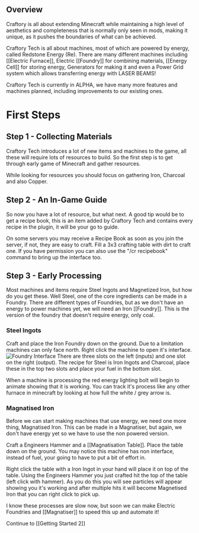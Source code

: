 ## Overview

Craftory is all about extending Minecraft while maintaining a high level of aesthetics and completeness that is normally only seen in mods, making it unique, as it pushes the boundaries of what can be achieved. 

Craftory Tech is all about machines, most of which are powered by energy, called Redstone Energy (Re). There are many different machines including [[Electric Furnace]], Electric [[Foundry]] for combining materials, [[Energy Cell]] for storing energy, Generators for making it and even a Power Grid system which allows transferring energy with LASER BEAMS!

Craftory Tech is currently in ALPHA, we have many more features and machines planned, including improvements to our existing ones.

# First Steps

## Step 1 - Collecting Materials
Craftory Tech introduces a lot of new items and machines to the game, all these will require lots of resources to build. So the first step is to get through early game of Minecraft and gather resources.

While looking for resources you should focus on gathering Iron, Charcoal and also Copper.


## Step 2 - An In-Game Guide
So now you have a lot of resource, but what next. A good tip would be to get a recipe book, this is an item added by Craftory Tech and contains every recipe in the plugin, it will be your go to guide.

On some servers you may receive a Recipe Book as soon as you join the server, if not, they are easy to craft. Fill a 3x3 crafting table with dirt to craft one. If you have permission you can also use the "/cr recipebook" command to bring up the interface too.


## Step 3 - Early Processing
Most machines and items require Steel Ingots and Magnetized Iron, but how do you get these. Well Steel, one of the core ingredients can be made in a Foundry. There are different types of Foundries, but as we don't have an energy to power machines yet, we will need an Iron [[Foundry]]. This is the version of the foundry that doesn't require energy, only coal. 

### Steel Ingots
Craft and place the Iron Foundry down on the ground. Due to a limitation machines can only face north. Right click the machine to open it's interface. ![Foundry Interface](/Website/assets/craftory-tech/gettingstarted/foundry.png) There are three slots on the left (inputs) and one slot on the right (output). The recipe  for Steel is Iron Ingots and Charcoal, place these in the top two slots and place your fuel in the bottom slot.

When a machine is processing the red energy lighting bolt will begin to animate showing that it is working. You can track it's process like any other furnace in minecraft by looking at how full the white / grey arrow is.

### Magnatised Iron
Before we can start making machines that use energy, we need one more thing, Magnatised Iron. This can be made in a Magnatiser, but again, we don't have energy yet so we have to use the non powered version. 

Craft a Engineers Hammer and a [[Magnatisation Table]]. Place the table down on the ground. You may notice this machine has non interface, instead of fuel, your going to have to put a bit of effort in.

Right click the table with a Iron Ingot in your hand will place it on top of the table. Using the Engineers Hammer you just crafted hit the top of the table (left click with hammer). As you do this you will see particles will appear showing you it's working and after multiple hits it will become Magnetised Iron that you can right click to pick up.

I know these processes are slow now, but soon we can make Electric Foundries and [[Magnatiser]] to speed this up and automate it!

Continue to [[Getting Started 2]]

